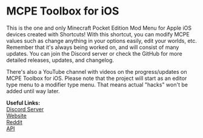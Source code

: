 # MCPE Toolbox for iOS
This is the one and only Minecraft Pocket Edition Mod Menu for Apple iOS devices created with Shortcuts! With this shortcut, you can modify MCPE values such as change anything in your options easily, edit your worlds, etc. 
Remember that it's always being worked on, and will consist of many updates. You can join the Discord server or check the GitHub for more detailed releases, updates, and changelog.

There's also a YouTube channel with videos on the progress/updates on MCPE Toolbox for iOS. Please note that the project will start as an editor type menu to a modifier type menu.
That means actual "hacks" won't be added until way later.

**Useful Links:**
<br>[Discord Server](https://discord.gg/NdbD3bMBRb/)
<br>[Website](https://mcpetoolboxforios.5v.pl/)
<br>[Reddit](https://www.reddit.com/r/mcpetoolboxforios/)
<br>[API](https://mcpetoolboxforios.5v.pl/api/)

